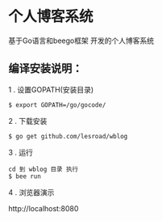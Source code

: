 # 个人博客系统


基于Go语言和beego框架 开发的个人博客系统

## 编译安装说明：


1 . 设置GOPATH(安装目录)

    $ export GOPATH=/go/gocode/


2 . 下载安装

    $ go get github.com/lesroad/wblog


 3 . 运行

    cd 到 wblog 目录 执行
    $ bee run

 4 . 浏览器演示

http://localhost:8080 



